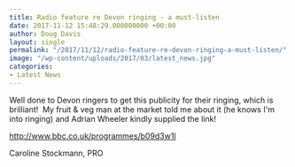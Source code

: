```yaml
---
title: Radio feature re Devon ringing - a must-listen
date: 2017-11-12 15:48:29.000000000 +00:00
author: Doug Davis
layout: single
permalink: "/2017/11/12/radio-feature-re-devon-ringing-a-must-listen/"
image: "/wp-content/uploads/2017/03/latest_news.jpg"
categories:
- Latest News
---
```

Well done to Devon ringers to get this publicity for their ringing, which is brilliant!  My fruit & veg man at the market told me about it (he knows I&apos;m into ringing) and Adrian Wheeler kindly supplied the link!

<a href="http://www.bbc.co.uk/programmes/b09d3w1l" target="_blank" rel="noopener">http://www.bbc.co.uk/programmes/b09d3w1l</a>

Caroline Stockmann, PRO

